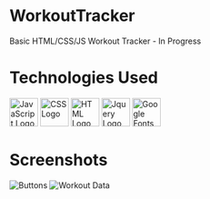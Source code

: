 # WorkoutTracker
Basic HTML/CSS/JS Workout Tracker - In Progress

# Technologies Used
<img src="https://seeklogo.com/images/J/javascript-logo-8892AEFCAC-seeklogo.com.png" alt="JavaScript Logo" width="50" height="50"/>     <img src="https://static.cdnlogo.com/logos/c/18/css.svg" alt="CSS Logo" width="50" height="50"/>     <img src="https://i.imgur.com/9yVdHW2_d.webp?maxwidth=1520&fidelity=grand" alt="HTML Logo" width="50" height="50"/>     <img src="https://logodix.com/logo/941103.png" alt="Jquery Logo" width="50" height="50"/>     <img src="https://seeklogo.com/images/G/google-fonts-logo-185D843C0C-seeklogo.com.png" alt="Google Fonts Logo" width="50" height="50"/>

# Screenshots
![Buttons](https://i.imgur.com/wsJuZ3c_d.webp?maxwidth=760&fidelity=grand)
![Workout Data](https://i.imgur.com/3toI5uI_d.webp?maxwidth=760&fidelity=grand)
